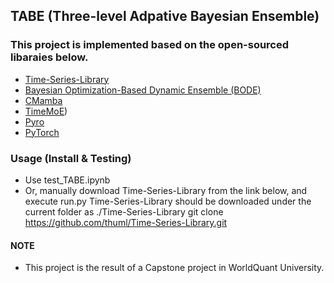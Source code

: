 ## TABE (Three-level Adpative Bayesian Ensemble)

### This project is implemented based on the open-sourced libaraies below. 
 - [Time-Series-Library](https://github.com/thuml/Time-Series-Library)
 - [Bayesian Optimization-Based Dynamic Ensemble (BODE)](https://github.com/Robinpredict/Bayesian-optimization-based-dynamic-ensemble-for-time-series-forecasting)
 - [CMamba](https://github.com/zclzcl0223/CMamba)
 - [TimeMoE](https://github.com/Time-MoE/Time-MoE))
 - [Pyro](https://pyro.ai/)
 - [PyTorch](https://pytorch.org/) 


### Usage (Install & Testing)
- Use test_TABE.ipynb 
- Or, manually download Time-Series-Library from the link below, and execute run.py 
  Time-Series-Library should be downloaded under the current folder as ./Time-Series-Library
  git clone https://github.com/thuml/Time-Series-Library.git


#### NOTE  
- This project is the result of a Capstone project in WorldQuant University. 
